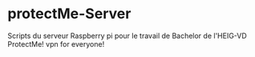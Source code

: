# protectMe-Server

Scripts du serveur Raspberry pi pour le travail de Bachelor de l'HEIG-VD ProtectMe! vpn for everyone!

